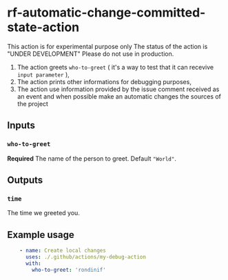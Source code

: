 # rf-automatic-change-committed-state-action

This action is for experimental purpose only
The status of the action is "UNDER DEVELOPMENT"
Please do not use in production. 

1. The action greets `who-to-greet` ( it's a way to test that it can recevive `input parameter` ), 
1. The action prints other informations for debugging purposes, 
1. The action use information provided by the issue comment received as an event
and when possible make an automatic changes the sources of the project

## Inputs

### `who-to-greet`

**Required** The name of the person to greet. Default `"World"`.

## Outputs

### `time`

The time we greeted you.

## Example usage

```yaml
    - name: Create local changes
      uses: ./.github/actions/my-debug-action
      with:
        who-to-greet: 'rondinif'
```
